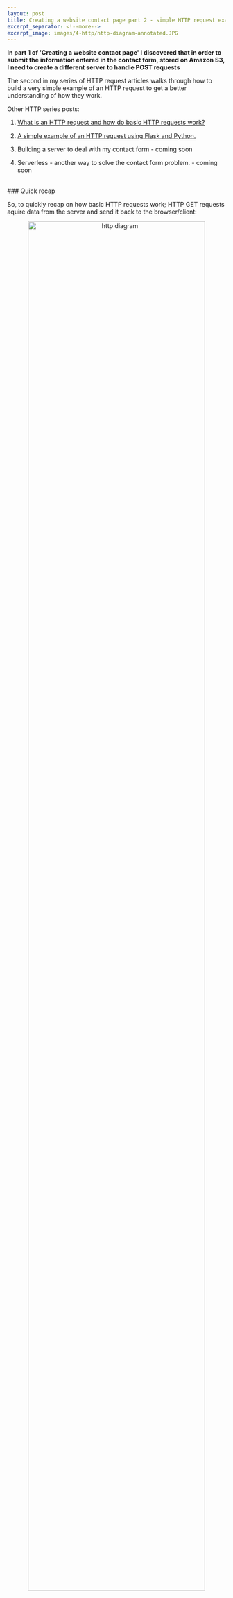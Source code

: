 ```yaml
---
layout: post
title: Creating a website contact page part 2 - simple HTTP request example
excerpt_separator: <!--more-->
excerpt_image: images/4-http/http-diagram-annotated.JPG
---
```


**In part 1 of 'Creating a website contact page' I discovered that in order to submit the information entered in the contact form, stored on Amazon S3, I need to create a different server to handle POST requests**

The second in my series of HTTP request articles walks through how to build a very simple example of an HTTP request to get a better understanding of how they work.
<!--more-->

Other HTTP series posts:

1.	<a href="/2018/03/22/http_basics_part1_blog.html">What is an HTTP request and how do basic HTTP requests work?</a>

2. 	<a href="/2018/03/27/http_connection_blog_part2.html">A simple example of an HTTP request using Flask and Python.</a>

3. 	Building a server to deal with my contact form - coming soon

4. 	Serverless - another way to solve the contact form problem. - coming soon

<br>
### Quick recap

So, to quickly recap on how basic HTTP requests work; HTTP GET requests aquire data from the server and send it back to the browser/client:

<p align="center"><img src="/images/4-http/http-diagram-annotated.JPG"
     alt="http diagram" width="90%" /></p>

1. A client (browser) submits an HTTP request for a resource (data) to a server (GET/ HTTP/1.1) over a TCP connection

2. The server returns a response to the client

3. The response contains status information about the request and may contain the requested content. Assuming the data request is successful it responds with a message to say "I understand, here is your requested data" (HTTP/1.1 200 OK) along with the requested data. 

<br>
### Creating a virtual environment and installing Flask

In order to build an example of an HTTP request it is a good idea to create an isolated Python development environment to work in. This will keep it separate from any other libraries already installed. The environment can then be kept for further development work or easily deleted. Creating this local environment is like a little bubble of programmes and files separated away from the rest of the computer.

I created a virtual environment using the 'venv' module and installed Flask, a microframework for Python which I used to facilitate HTTP requests.

Steps on the command line:

<p align="center"><img src="/images/4-http/createdir.png"
     alt="command line creating virtual environment" width="80%" /></p>	

Navigate to where you want to create the directory:

	me$ cd /Documents

Create a virtual environment (a directory) and give it a name e.g.'test-server':

	me$ python3 -m venv test-server

<p align="center"><img src="/images/4-http/createdir-explained.png"
     alt="creating virtual environment explained" width="70%" /></p>

This runs the module 'venv' (virtual environment) with the parameter test-server, which creates a directory called 'test-server'.

Then, to activate the virtual environment in the command line:

	me$ source test-server/bin/activate

This changes the prompt to: (virtualenvironment-name) $

<p align="center"><img src="/images/4-http/prompt-name.png"
     alt="prompt name change" width="70%" /></p>

Then install Flask and all it’s dependencies within the virtual environment:

	(test-server) $ pip install flask

<p align="center"><img src="/images/4-http/flaskdownload.png" alt="command to download flask" width="70%" /></p>

<br>
### Using Flask

To set up Flask simply follow these steps which can be found on the <a href="http://flask.pocoo.org/">Flask site</a>:  

Firstly, create a Python file - I called mine test-python.py - containing the following:

<p align="center"><img src="/images/4-http/python-file.png"
     alt="Python code closeup" width="70%" /></p>

Then create a file containing shell script - I called mine test-shellscsript.sh - containing the file name for your Python file:

<p align="center"><img src="/images/4-http/shell-script.png"
     alt="shell script closeup" width="70%" /></p>

<br>
### Opening a port to listen for an HTTP request

In order for our application to be able to listen for an HTTP request it needs to be bound to an open port. The next steps are how I did this.

Making sure you are in the test-server directory, run the shell script file:

	(test-server) me$ cd test-server
	(test-server) me$ test-shellscript.sh

The first time I did this it came back with an error: 

	-bash: test-shellscript.sh: command not found

This is something I am getting familiar with now and it is often caused by file permissions. I checked the permissions of the files within the test-server directory to see if the shell file was executable:

	(test-server) me$ ls -al

<p align="center"><img src="/images/4-http/nonexecutable-permissions.png"
     alt="code to show permissions" width="80%" /></p>

From the output for the test-shellscript.sh file you can see it is not executable as there would be an 'x' in the permissions.

In order to change the access permissions of the shell script file I ran this code:

	(test-server) me$ chmod +x test-shellscript.sh

The output below now shows an 'x' for root, user and global permissions, meaning they are all executable:

<p align="center"><img src="/images/4-http/executable-permissions-closeup.png"
     alt="code to show permissions" width="80%" /></p>

I ran the file again but got the same error!: 

	(test-server) me$ test-shellscript.sh

	-bash: test-shellscript.sh: command not found

The reason for this is that to run a programme in the shell it looks in the PATH for executables. For instance when you type the 'ls' command into bash it looks in the path of directories, finds the programme called 'ls' that lives in usr/bin and runs it. You can see the paths bash searches using the command:
	
	echo $PATH

<p align="center"><img src="/images/4-http/path.png"
     alt="how to use path" width="80%" /></p>

As you can see the virtual server directory (test-server) is not listed in PATH. Unless I add the test-server directory to PATH or tell bash where to run the shell script from i.e. the test-server, it will come back with an error as bash will not be able to find it.

I chose to run the shell 'test-shellscript.sh' by telling bash where to find it i.e. the directory I am currently in. To do this I just added './' before the command:

	(test-server) me$ ./test-shellscript.sh 

This time the shell script ran without any errors, executing the Python file and binding the application to a port. At this point the port is open, listening for an HTTP request.

<br>
### Making an HTTP request using curl

The next step is to make an HTTP request using curl to the port in a new terminal window:

	me$ curl 127.0.0.1:5000 --verbose

This sends an HTTP request over the port. The Python script runs and sends back “Hello World”. 

This can be seen in the graphic below:
1. Run the shell script. This opens a port and the server is ready and waiting for an HTTP request.
2. In another bash window (representing the client) we send an HTTP GET request to the open port using curl.
3. The Python script is run on the server...
4. ...which sends over the 'Hello World' response.

<p align="center"><img src="/images/4-http/server-running-hello.png"
     alt="the two sides of the GET request in bash" width="80%" /></p>

The result of the request can be seen more easily in a browser using the IP address and port:

<p align="center"><img src="/images/4-http/browser-hello.png"
     alt="hello world in browser" width="80%" /></p>

My next HTTP post will walk through how I built a server to deal with my contact form.

